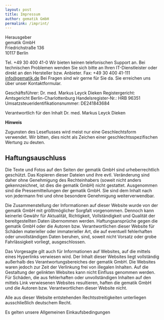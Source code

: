 ```yaml
---
layout: post
title: Impressum
author: gematik GmbH
permalink: /imprint/
---
```


Herausgeber<br/>
gematik GmbH<br/>
Friedrichstraße 136<br/>
10117 Berlin<br/>

Tel. +49 30 400 41-0
Wir bieten keinen telefonischen Support an. Bei technischen Problemen wenden Sie sich bitte an Ihren IT-Dienstleister oder direkt an den Hersteller bzw. Anbieter.
Fax: +49 30 400 41-111
info@gematik.de
Bei Fragen sind wir gerne für Sie da. Sie erreichen uns über unser Kontaktformular.

Geschäftsführer: Dr. med. Markus Leyck Dieken
Registergericht: Amtsgericht Berlin-Charlottenburg
Handelsregister-Nr.: HRB 96351
Umsatzsteueridentifikationsnummer: DE241843684


Verantwortlich für den Inhalt
Dr. med. Markus Leyck Dieken

<strong>Hinweis</strong>

Zugunsten des Leseflusses wird meist nur eine Geschlechtsform verwendet. Wir bitten, dies nicht als Zeichen einer geschlechtsspezifischen Wertung zu deuten.

<h2>Haftungsauschluss</h2>
Die Texte und Fotos auf den Seiten der gematik GmbH sind urheberrechtlich geschützt. Das Kopieren dieser Dateien und ihre evtl. Veränderung sind daher ohne Genehmigung des Rechteinhabers (soweit nicht anders gekennzeichnet, ist dies die gematik GmbH) nicht gestattet. Ausgenommen sind die Pressemitteilungen der gematik GmbH. Sie sind dem Inhalt nach von jedermann frei und ohne besondere Genehmigung weiterverwendbar.

Die Zusammenstellung der Informationen auf dieser Website wurde von der gematik GmbH mit größtmöglicher Sorgfalt vorgenommen. Dennoch kann keinerlei Gewähr für Aktualität, Richtigkeit, Vollständigkeit und Qualität der bereitgestellten Daten übernommen werden. Haftungsansprüche gegen die gematik GmbH oder die Autoren bzw. Verantwortlichen dieser Website für Schäden materieller oder immaterieller Art, die auf eventuell fehlerhaften oder unvollständigen Daten beruhen, sind, soweit nicht Vorsatz oder grobe Fahrlässigkeit vorliegt, ausgeschlossen.

Das Vorgesagte gilt auch für Informationen auf Websites, auf die mittels eines Hyperlinks verwiesen wird. Der Inhalt dieser Websites liegt vollständig außerhalb des Verantwortungsbereiches der gematik GmbH. Die Websites waren jedoch zur Zeit der Verlinkung frei von illegalen Inhalten. Auf die Gestaltung der gelinkten Websites kann nicht Einfluss genommen werden. Für Schäden, die aus fehlerhaften oder unvollständigen Inhalten auf den mittels Link verwiesenen Websites resultieren, haften die gematik GmbH und die Autoren bzw. Verantwortlichen dieser Website nicht.

Alle aus dieser Website entstehenden Rechtsstreitigkeiten unterliegen ausschließlich deutschem Recht.

Es gelten unsere Allgemeinen Einkaufsbedingungen
